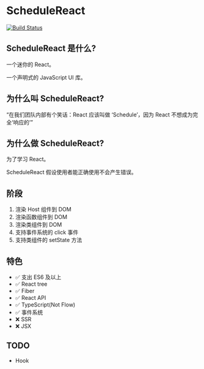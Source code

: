 # ScheduleReact

<a href="https://github.com/taichiyi/Schedule/actions"><img src="https://img.shields.io/github/workflow/status/taichiyi/Schedule/main.svg" alt="Build Status"></a>

## ScheduleReact 是什么?

一个迷你的 React。

一个声明式的 JavaScript UI 库。

## 为什么叫 ScheduleReact?

“在我们团队内部有个笑话：React 应该叫做 ‘Schedule’，因为 React 不想成为完全‘响应的’”

## 为什么做 ScheduleReact?

为了学习 React。

ScheduleReact 假设使用者能正确使用不会产生错误。

## 阶段

1. 渲染 Host 组件到 DOM
2. 渲染函数组件到 DOM
3. 渲染类组件到 DOM
4. 支持事件系统的 click 事件
5. 支持类组件的 setState 方法

## 特色

- ✅ 支出 ES6 及以上
- ✅ React tree
- ✅ Fiber
- ✅ React API
- ✅ TypeScript(Not Flow)
- ✅ 事件系统
- ❌ SSR
- ❌ JSX

## TODO

- Hook
